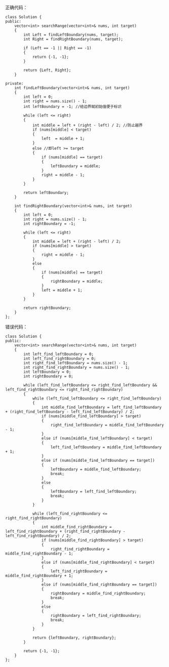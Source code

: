 正确代码：

    class Solution {
    public:
        vector<int> searchRange(vector<int>& nums, int target)
        {
            int Left = findLeftBoundary(nums, target);
            int Right = findRightBoundary(nums, target);
            
            if (Left == -1 || Right == -1)
            {
                return {-1, -1};
            }
    
            return {Left, Right};
        }
    
    private:
        int findLeftBoundary(vector<int>& nums, int target)
        {
            int left = 0;
            int right = nums.size() - 1;
            int leftBoundary = -1; //给边界赋初始值便于标识
    
            while (left <= right)
            {
                int middle = left + (right - left) / 2; //防止越界
                if (nums[middle] < target)
                {
                    left  = middle + 1;
                }
                else //即left >= target
                {
                    if (nums[middle] == target)
                    {
                        leftBoundary = middle;
                    }
                    right = middle - 1;
                }
            }
    
            return leftBoundary;
        }
    
        int findRightBoundary(vector<int>& nums, int target)
        {
            int left = 0;
            int right = nums.size() - 1;
            int rightBoundary = -1;
    
            while (left <= right)
            {
                int middle = left + (right - left) / 2;
                if (nums[middle] > target)
                {
                    right = middle - 1;
                }
                else
                {
                    if (nums[middle] == target)
                    {
                        rightBoundary = middle;
                    }
                    left = middle + 1;
                }
            }
    
            return rightBoundary;
        }
    };

错误代码：

    class Solution {
    public:
        vector<int> searchRange(vector<int>& nums, int target)
        {
            int left_find_leftBoundary = 0;
            int left_find_rightBoundary = 0;
            int right_find_leftBoundary = nums.size() - 1;
            int right_find_rightBoundary = nums.size() - 1;
            int leftBoundary = 0;
            int rightBoundary = 0;
    
            while (left_find_leftBoundary <= right_find_leftBoundary && left_find_rightBoundary <= right_find_rightBoundary)
            {
                while (left_find_leftBoundary <= right_find_leftBoundary)
                {
                    int middle_find_leftBoundary = left_find_leftBoundary + (right_find_leftBoundary - left_find_leftBoundary) / 2;
                    if (nums[middle_find_leftBoundary] > target)
                    {
                        right_find_leftBoundary = middle_find_leftBoundary - 1;
                    }
                    else if (nums[middle_find_leftBoundary] < target)
                    {
                        left_find_leftBoundary = middle_find_leftBoundary + 1;
                    }
                    else if (nums[middle_find_leftBoundary == target])
                    {
                        leftBoundary = middle_find_leftBoundary;
                        break;
                    }
                    else
                    {
                        leftBoundary = left_find_leftBoundary;
                        break;
                    }
                }
    
                while (left_find_rightBoundary <= right_find_rightBoundary)
                {
                    int middle_find_rightBoundary = left_find_rightBoundary + (right_find_rightBoundary - left_find_rightBoundary) / 2;
                    if (nums[middle_find_rightBoundary] > target)
                    {
                        right_find_rightBoundary = middle_find_rightBoundary - 1;
                    }
                    else if (nums[middle_find_rightBoundary] < target)
                    {
                        left_find_rightBoundary = middle_find_rightBoundary + 1;
                    }
                    else if (nums[middle_find_rightBoundary == target])
                    {
                        rightBoundary = middle_find_rightBoundary;
                        break;
                    }
                    else
                    {
                        rightBoundary = left_find_rightBoundary;
                        break;
                    }
                }
    
                return {leftBoundary, rightBoundary};
            }
    
            return {-1, -1};
        }
    };
